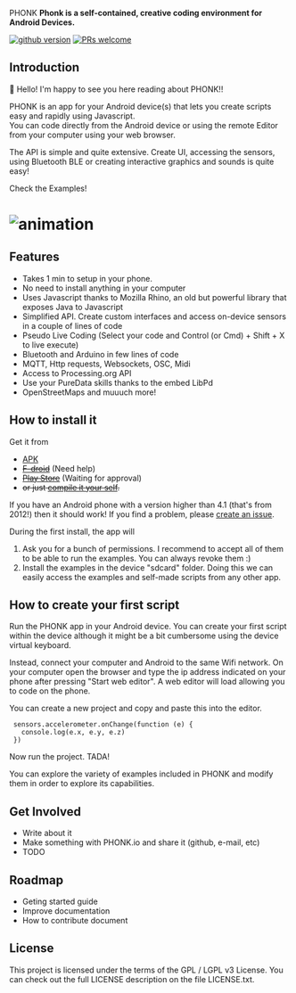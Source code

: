 PHONK
**Phonk is a self-contained, creative coding environment for Android Devices.**

[![github version](https://img.shields.io/github/license/victordiaz/phonk.svg)](https//github.com/victordiaz/phonk)
[![PRs welcome](https://img.shields.io/badge/PRs-welcome-ff69b4.svg)](https://github.com/victordiaz/phonk/issues)

## Introduction
:tada: Hello! I'm happy to see you here reading about PHONK!!

PHONK is an app for your Android device(s) that lets you create scripts easy and rapidly using Javascript.<br />
You can code directly from the Android device or using the remote Editor from your computer using your web browser.

The API is simple and quite extensive. Create UI, accessing the sensors, using Bluetooth BLE or creating interactive graphics and sounds is quite easy!

Check the Examples!

# ![animation](./images/phonk_animation_white_bg.png)

## Features
- Takes 1 min to setup in your phone.
- No need to install anything in your computer
- Uses Javascript thanks to Mozilla Rhino, an old but powerful library that exposes Java to Javascript
- Simplified API. Create custom interfaces and access on-device sensors in a couple of lines of code
- Pseudo Live Coding (Select your code and Control (or Cmd) + Shift + X to live execute)
- Bluetooth and Arduino in few lines of code
- MQTT, Http requests, Websockets, OSC, Midi
- Access to Processing.org API
- Use your PureData skills thanks to the embed LibPd
- OpenStreetMaps and muuuch more!

## How to install it
Get it from
- [APK](https://github.com/victordiaz/phonk/releases)
- ~~[F-droid](https://github.com/victordiaz/phonk/issues/6)~~ (Need help)
- ~~[Play Store]()~~ (Waiting for approval)
- ~~or just [compile it your self]().~~

If you have an Android phone with a version higher than 4.1 (that's from 2012!) then it should work! If you find a problem, please [create an issue](https://github.com/victordiaz/phonk/issues/new).

During the first install, the app will
1. Ask you for a bunch of permissions. I recommend to accept all of them to be able to run the examples. You can always revoke them :)
2. Install the examples in the device "sdcard" folder. Doing this we can easily access the examples and self-made scripts from any other app.

## How to create your first script
Run the PHONK app in your Android device. You can create your first script within the device although it might be a bit cumbersome using the device virtual keyboard.

Instead, connect your computer and Android to the same Wifi network. On your computer open the browser and type the ip address indicated on your phone after pressing "Start web editor". A web editor will load allowing you to code on the phone.

You can create a new project and copy and paste this into the editor.

     sensors.accelerometer.onChange(function (e) {
       console.log(e.x, e.y, e.z)
     })

Now run the project. TADA!

You can explore the variety of examples included in PHONK and modify them in order to explore its capabilities.


## Get Involved
- Write about it
- Make something with PHONK.io and share it (github, e-mail, etc)
- TODO

## Roadmap
- Geting started guide
- Improve documentation
- How to contribute document

## License
This project is licensed under the terms of the GPL / LGPL v3 License. You can check out the full LICENSE description on the file LICENSE.txt.
